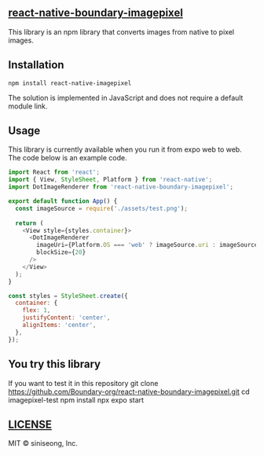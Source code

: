 ## [react-native-boundary-imagepixel](https://www.npmjs.com/package/react-native-boundary-imagepixel)
This library is an npm library that converts images from native to pixel images.

## Installation
    npm install react-native-imagepixel

The solution is implemented in JavaScript and does not require a default module link.

## Usage
This library is currently available when you run it from expo web to web. The code below is an example code.

``` javascript
import React from 'react';
import { View, StyleSheet, Platform } from 'react-native';
import DotImageRenderer from 'react-native-boundary-imagepixel';

export default function App() {
  const imageSource = require('./assets/test.png');
  
  return (
    <View style={styles.container}>
      <DotImageRenderer
        imageUri={Platform.OS === 'web' ? imageSource.uri : imageSource}
        blockSize={20}
      />
    </View>
  );
}

const styles = StyleSheet.create({
  container: {
    flex: 1,
    justifyContent: 'center',
    alignItems: 'center',
  },
});

```
## You try this library

If you want to test it in this repository
    git clone https://github.com/Boundary-org/react-native-boundary-imagepixel.git
    cd imagepixel-test
    npm install
    npx expo start

## [LICENSE]([https://github.com/Boundary-org/react-native-boundary-imagepixel/blob/main/LICENSE)
MIT © siniseong, Inc. 